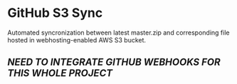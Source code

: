 # GitHub S3 Sync

Automated syncronization between latest master.zip and corresponding file hosted in webhosting-enabled AWS S3 bucket.

<h2><i>NEED TO INTEGRATE GITHUB WEBHOOKS FOR THIS WHOLE PROJECT</i></h2>
